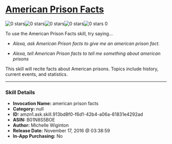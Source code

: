 # [American Prison Facts](http://alexa.amazon.com/#skills/amzn1.ask.skill.913bd8f0-f6d1-42b4-a06a-61831e4292ad)
![0 stars](../../images/ic_star_border_black_18dp_1x.png)![0 stars](../../images/ic_star_border_black_18dp_1x.png)![0 stars](../../images/ic_star_border_black_18dp_1x.png)![0 stars](../../images/ic_star_border_black_18dp_1x.png)![0 stars](../../images/ic_star_border_black_18dp_1x.png) 0

To use the American Prison Facts skill, try saying...

* *Alexa, ask American Prison facts to give me an american prison fact.*

* *Alexa, tell American Prison facts to tell me something about american prisons*

This skill will recite facts about American prisons. Topics include history, current events, and statistics.

***

### Skill Details

* **Invocation Name:** american prison facts
* **Category:** null
* **ID:** amzn1.ask.skill.913bd8f0-f6d1-42b4-a06a-61831e4292ad
* **ASIN:** B01N8S5BOE
* **Author:** Michelle Wiginton
* **Release Date:** November 17, 2016 @ 03:38:59
* **In-App Purchasing:** No
